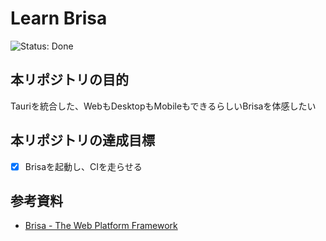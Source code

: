 # Learn Brisa
<!-- ![Status: ToDo](https://flat.badgen.net/static/Status/ToDo/red) -->
<!-- ![Status: In Progress](https://flat.badgen.net/static/Status/In%20Progress/yellow) -->
![Status: Done](https://flat.badgen.net/static/Status/Done/green)

## 本リポジトリの目的
Tauriを統合した、WebもDesktopもMobileもできるらしいBrisaを体感したい

## 本リポジトリの達成目標
- [x] Brisaを起動し、CIを走らせる

## 参考資料
- [Brisa - The Web Platform Framework](https://brisa.build/getting-started/quick-start)
